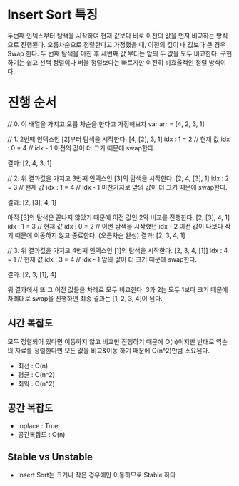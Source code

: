 # Insert Sort 특징
두번째 인덱스부터 탐색을 시작하여 현재 값보다 바로 이전의 값을 먼저 비교하는 방식으로 진행된다.
오름차순으로 정렬한다고 가정했을 때, 이전의 값이 내 값보다 큰 경우 Swap 한다.
두 번째 탐색을 마친 후 세번째 값 부터는 앞의 두 값을 모두 비교한다.
구현하기는 쉽고 선택 정렬이나 버블 정렬보다는 빠르지만 여전히 비효율적인 정렬 방식이다.

# 진행 순서
// 0. 이 배열을 가지고 오름 차순을 한다고 가정해보자
var arr = [4, 2, 3, 1]

// 1. 2번째 인덱스인 [2]부터 탐색을 시작한다.
[4, [2], 3, 1]
idx : 1 = 2 // 현재 값
idx : 0 = 4 // idx - 1
이전의 값이 더 크기 때문에 swap한다.

결과: [2, 4, 3, 1]

// 2. 위 결과값을 가지고 3번째 인덱스인 [3]의 탐색을 시작한다.
[2, 4, [3], 1]
idx : 2 = 3 // 현재 값
idx : 1 = 4 // idx - 1
마찬가지로 앞의 값이 더 크기 때문에 swap한다.

결과: [2, [3], 4, 1]

아직 [3]의 탐색은 끝나지 않았기 때문에 이전 값인 2와 비교를 진행한다.
[2, [3], 4, 1]
idx : 1 = 3 // 현재 값
idx : 0 = 2 // 이번 탐색을 시작했던 idx - 2
이전 값이 나보다 작기 때문에 이동하지 않고 종료한다. (오름차순 완성)
결과: [2, 3, 4, 1]

// 3. 위 결과값을 가지고 4번째 인덱스인 [1]의 탐색을 시작한다.
[2, 3, 4, [1]]
idx : 4 = 1 // 현재 값
idx : 3 = 4 // idx - 1
앞의 값이 더 크기 때문에 swap한다.

결과: [2, 3, [1], 4]

위 결과에서 또 그 이전 값들을 차례로 모두 비교한다.
3과 2는 모두 1보다 크기 때문에 차례대로 swap을 진행하면 최종 결과는 [1, 2, 3, 4]이 된다.


## 시간 복잡도
모두 정렬되어 있다면 이동하지 않고 비교만 진행하기 때문에 O(n)이지만
반대로 역순의 자료를 정렬한다면 모든 값을 비교&이동 하기 때문에 O(n^2)만큼 소요된다.

- 최선 : O(n)
- 평균 : O(n^2)
- 최악 : O(n^2)

## 공간 복잡도
- Inplace : True
- 공간복잡도 : O(n)

## Stable vs Unstable
- Insert Sort는 크거나 작은 경우에만 이동하므로 Stable 하다